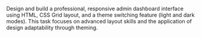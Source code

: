 Design and build a professional, responsive admin dashboard interface using HTML, CSS Grid layout, and a theme switching feature (light and dark modes). This task focuses on advanced layout skills and the application of design adaptability through theming.
